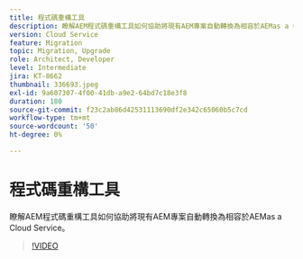 ```yaml
---
title: 程式碼重構工具
description: 瞭解AEM程式碼重構工具如何協助將現有AEM專案自動轉換為相容於AEMas a Cloud Service。
version: Cloud Service
feature: Migration
topic: Migration, Upgrade
role: Architect, Developer
level: Intermediate
jira: KT-8662
thumbnail: 336693.jpeg
exl-id: 9a607307-4f00-41db-a9e2-64bd7c18e3f8
duration: 180
source-git-commit: f23c2ab86d42531113690df2e342c65060b5c7cd
workflow-type: tm+mt
source-wordcount: '50'
ht-degree: 0%

---
```


# 程式碼重構工具

瞭解AEM程式碼重構工具如何協助將現有AEM專案自動轉換為相容於AEMas a Cloud Service。

>[!VIDEO](https://video.tv.adobe.com/v/336693?quality=12&learn=on)

